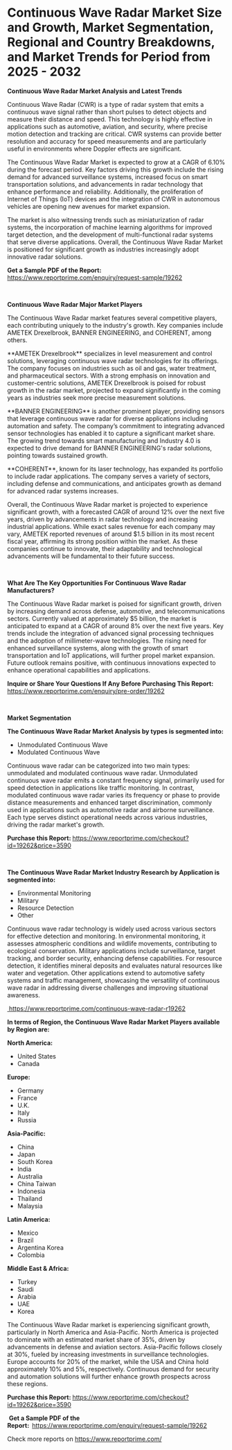 <p><h1>Continuous Wave Radar Market Size and Growth, Market Segmentation, Regional and Country Breakdowns, and Market Trends for Period from 2025 -  2032</h1></p><p><strong>Continuous Wave Radar Market Analysis and Latest Trends</strong></p>
<p><p>Continuous Wave Radar (CWR) is a type of radar system that emits a continuous wave signal rather than short pulses to detect objects and measure their distance and speed. This technology is highly effective in applications such as automotive, aviation, and security, where precise motion detection and tracking are critical. CWR systems can provide better resolution and accuracy for speed measurements and are particularly useful in environments where Doppler effects are significant.</p><p>The Continuous Wave Radar Market is expected to grow at a CAGR of 6.10% during the forecast period. Key factors driving this growth include the rising demand for advanced surveillance systems, increased focus on smart transportation solutions, and advancements in radar technology that enhance performance and reliability. Additionally, the proliferation of Internet of Things (IoT) devices and the integration of CWR in autonomous vehicles are opening new avenues for market expansion.</p><p>The market is also witnessing trends such as miniaturization of radar systems, the incorporation of machine learning algorithms for improved target detection, and the development of multi-functional radar systems that serve diverse applications. Overall, the Continuous Wave Radar Market is positioned for significant growth as industries increasingly adopt innovative radar solutions.</p></p>
<p><strong>Get a Sample PDF of the Report:&nbsp;</strong> <a href="https://www.reportprime.com/enquiry/request-sample/19262?utm_campaign=2731&utm_medium=2&utm_source=Github&utm_content=ia&utm_term=19032025&utm_id=continuous-wave-radar">https://www.reportprime.com/enquiry/request-sample/19262</a></p>
<p>&nbsp;</p>
<p><strong>Continuous Wave Radar Major Market Players</strong></p>
<p><p>The Continuous Wave Radar market features several competitive players, each contributing uniquely to the industry's growth. Key companies include AMETEK Drexelbrook, BANNER ENGINEERING, and COHERENT, among others.</p><p>**AMETEK Drexelbrook** specializes in level measurement and control solutions, leveraging continuous wave radar technologies for its offerings. The company focuses on industries such as oil and gas, water treatment, and pharmaceutical sectors. With a strong emphasis on innovation and customer-centric solutions, AMETEK Drexelbrook is poised for robust growth in the radar market, projected to expand significantly in the coming years as industries seek more precise measurement solutions.</p><p>**BANNER ENGINEERING** is another prominent player, providing sensors that leverage continuous wave radar for diverse applications including automation and safety. The company’s commitment to integrating advanced sensor technologies has enabled it to capture a significant market share. The growing trend towards smart manufacturing and Industry 4.0 is expected to drive demand for BANNER ENGINEERING's radar solutions, pointing towards sustained growth.</p><p>**COHERENT**, known for its laser technology, has expanded its portfolio to include radar applications. The company serves a variety of sectors, including defense and communications, and anticipates growth as demand for advanced radar systems increases. </p><p>Overall, the Continuous Wave Radar market is projected to experience significant growth, with a forecasted CAGR of around 12% over the next five years, driven by advancements in radar technology and increasing industrial applications. While exact sales revenue for each company may vary, AMETEK reported revenues of around $1.5 billion in its most recent fiscal year, affirming its strong position within the market. As these companies continue to innovate, their adaptability and technological advancements will be fundamental to their future success.</p></p>
<p>&nbsp;</p>
<p><strong>What Are The Key Opportunities For Continuous Wave Radar Manufacturers?</strong></p>
<p><p>The Continuous Wave Radar market is poised for significant growth, driven by increasing demand across defense, automotive, and telecommunications sectors. Currently valued at approximately $5 billion, the market is anticipated to expand at a CAGR of around 8% over the next five years. Key trends include the integration of advanced signal processing techniques and the adoption of millimeter-wave technologies. The rising need for enhanced surveillance systems, along with the growth of smart transportation and IoT applications, will further propel market expansion. Future outlook remains positive, with continuous innovations expected to enhance operational capabilities and applications.</p></p>
<p><strong>Inquire or Share Your Questions If Any Before Purchasing This Report:</strong> <a href="https://www.reportprime.com/enquiry/pre-order/19262?utm_campaign=2731&utm_medium=2&utm_source=Github&utm_content=ia&utm_term=19032025&utm_id=continuous-wave-radar">https://www.reportprime.com/enquiry/pre-order/19262</a></p>
<p>&nbsp;</p>
<p><strong>Market Segmentation</strong></p>
<p><strong>The Continuous Wave Radar Market Analysis by types is segmented into:</strong></p>
<p><ul><li>Unmodulated Continuous Wave</li><li>Modulated Continuous Wave</li></ul></p>
<p><p>Continuous wave radar can be categorized into two main types: unmodulated and modulated continuous wave radar. Unmodulated continuous wave radar emits a constant frequency signal, primarily used for speed detection in applications like traffic monitoring. In contrast, modulated continuous wave radar varies its frequency or phase to provide distance measurements and enhanced target discrimination, commonly used in applications such as automotive radar and airborne surveillance. Each type serves distinct operational needs across various industries, driving the radar market's growth.</p></p>
<p><strong>Purchase this Report:&nbsp;</strong><a href="https://www.reportprime.com/checkout?id=19262&price=3590&utm_campaign=2731&utm_medium=2&utm_source=Github&utm_content=ia&utm_term=19032025&utm_id=continuous-wave-radar">https://www.reportprime.com/checkout?id=19262&price=3590</a></p>
<p>&nbsp;</p>
<p><strong>The Continuous Wave Radar Market Industry Research by Application is segmented into:</strong></p>
<p><ul><li>Environmental Monitoring</li><li>Military</li><li>Resource Detection</li><li>Other</li></ul></p>
<p><p>Continuous wave radar technology is widely used across various sectors for effective detection and monitoring. In environmental monitoring, it assesses atmospheric conditions and wildlife movements, contributing to ecological conservation. Military applications include surveillance, target tracking, and border security, enhancing defense capabilities. For resource detection, it identifies mineral deposits and evaluates natural resources like water and vegetation. Other applications extend to automotive safety systems and traffic management, showcasing the versatility of continuous wave radar in addressing diverse challenges and improving situational awareness.</p></p>
<p><a href="https://www.reportprime.com/continuous-wave-radar-r19262?utm_campaign=2731&utm_medium=2&utm_source=Github&utm_content=ia&utm_term=19032025&utm_id=continuous-wave-radar">&nbsp;https://www.reportprime.com/continuous-wave-radar-r19262</a></p>
<p><strong>In terms of Region, the Continuous Wave Radar Market Players available by Region are:</strong></p>
<p>
    <p> <strong> North America: </strong>
        <ul>
            <li>United States</li>
            <li>Canada</li>
        </ul>
        </p> 
    <p> <strong> Europe: </strong>
        <ul>
            <li>Germany</li>
            <li>France</li>
            <li>U.K.</li>
            <li>Italy</li>
            <li>Russia</li>
        </ul>
        </p> 
    <p> <strong> Asia-Pacific: </strong>
        <ul>
            <li>China</li>
            <li>Japan</li>
            <li>South Korea</li>
            <li>India</li>
            <li>Australia</li>
            <li>China Taiwan</li>
            <li>Indonesia</li>
            <li>Thailand</li>
            <li>Malaysia</li>
        </ul>
        </p> 
    <p> <strong> Latin America: </strong>
        <ul>
            <li>Mexico</li>
            <li>Brazil</li>
            <li>Argentina Korea</li>
            <li>Colombia</li>
        </ul>
        </p> 
    <p> <strong> Middle East & Africa: </strong>
        <ul>
            <li>Turkey</li>
            <li>Saudi</li>
            <li>Arabia</li>
            <li>UAE</li>
            <li>Korea</li>
        </ul>
    </p>
    </p>
<p><p>The Continuous Wave Radar market is experiencing significant growth, particularly in North America and Asia-Pacific. North America is projected to dominate with an estimated market share of 35%, driven by advancements in defense and aviation sectors. Asia-Pacific follows closely at 30%, fueled by increasing investments in surveillance technologies. Europe accounts for 20% of the market, while the USA and China hold approximately 10% and 5%, respectively. Continuous demand for security and automation solutions will further enhance growth prospects across these regions.</p></p>
<p><strong>Purchase this Report: </strong><a href="https://www.reportprime.com/checkout?id=19262&price=3590&utm_campaign=2731&utm_medium=2&utm_source=Github&utm_content=ia&utm_term=19032025&utm_id=continuous-wave-radar">https://www.reportprime.com/checkout?id=19262&price=3590</a></p>
<p>&nbsp;<strong>Get a Sample PDF of the Report:&nbsp;&nbsp;</strong><a href="https://www.reportprime.com/enquiry/request-sample/19262?utm_campaign=2731&utm_medium=2&utm_source=Github&utm_content=ia&utm_term=19032025&utm_id=continuous-wave-radar">https://www.reportprime.com/enquiry/request-sample/19262</a></p>
<p><strong></strong></p>
<p>Check more reports on <a href="https://www.reportprime.com/?utm_campaign=2731&utm_medium=2&utm_source=Github&utm_content=ia&utm_term=19032025&utm_id=continuous-wave-radar">https://www.reportprime.com/</a></p>